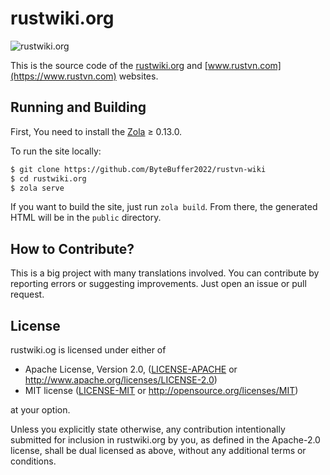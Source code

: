 # rustwiki.org


![rustwiki.org](https://github.com/ByteBuffer2022/rustvn-wiki)

This is the source code of the [rustwiki.org](https://github.com/ByteBuffer2022/rustvn-wiki) and [www.rustvn.com](https://www.rustvn.com) websites.

## Running and Building

First, You need to install the [Zola](https://www.getzola.org/documentation/getting-started/installation/) ≥ 0.13.0.

To run the site locally:

```bash
$ git clone https://github.com/ByteBuffer2022/rustvn-wiki
$ cd rustwiki.org
$ zola serve
```

If you want to build the site, just run `zola build`. From there, the generated HTML will be in the `public` directory.

## How to Contribute?

This is a big project with many translations involved. You can contribute by
reporting errors or suggesting improvements. Just open an issue or pull request.

## License

rustwiki.og is licensed under either of

- Apache License, Version 2.0, ([LICENSE-APACHE](LICENSE-APACHE) or
   <http://www.apache.org/licenses/LICENSE-2.0>)
- MIT license ([LICENSE-MIT](LICENSE-MIT) or
   <http://opensource.org/licenses/MIT>)

at your option.

Unless you explicitly state otherwise, any contribution intentionally submitted
for inclusion in rustwiki.org by you, as defined in the Apache-2.0 license, shall be
dual licensed as above, without any additional terms or conditions.
